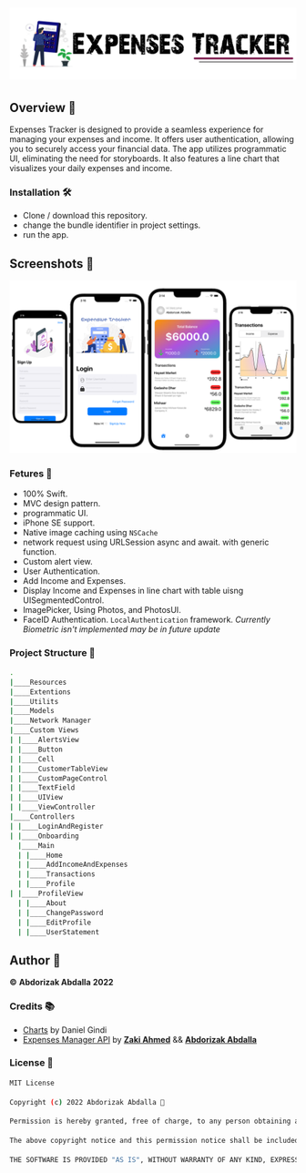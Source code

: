 # ![Image](img.png)

## Overview 🫵

Expenses Tracker is designed to provide a seamless experience for managing your expenses and income. It offers user authentication, allowing you to securely access your financial data. The app utilizes programmatic UI, eliminating the need for storyboards. It also features a line chart that visualizes your daily expenses and income.

### Installation 🛠

- Clone / download this repository.
- change the bundle identifier in project settings.
- run the app.

## Screenshots 📸

![Image](Screenshots.png)

### Fetures 📌

- 100% Swift.
- MVC design pattern.
- programmatic UI.
- iPhone SE support.
- Native image caching using `NSCache`
- network request using URLSession async and await. with generic function.
- Custom alert view.
- User Authentication.
- Add Income and Expenses.
- Display Income and Expenses in line chart with table uisng UISegmentedControl.
- ImagePicker, Using Photos, and PhotosUI.
- FaceID Authentication. `LocalAuthentication` framework. _Currently Biometric isn't implemented may be in future update_

### Project Structure 📂

```bash
.
|____Resources
|____Extentions
|____Utilits
|____Models
|____Network Manager
|____Custom Views
| |____AlertsView
| |____Button
| |____Cell
| |____CustomerTableView
| |____CustomPageControl
| |____TextField
| |____UIView
| |____ViewController
|____Controllers
| |____LoginAndRegister
| |____Onboarding
  |____Main
  | |____Home
  | |____AddIncomeAndExpenses
  | |____Transactions
  | |____Profile
| |____ProfileView
  | |____About
  | |____ChangePassword
  | |____EditProfile
  | |____UserStatement
```

## Author 📝

**©** **Abdorizak Abdalla** **2022**

### Credits 📚

- [Charts](https://github.com/abdorizak/Expensive-Tracker-App/blob/main/license.md) by Daniel Gindi
- [Expenses Manager API](https://github.com/zakiahmed2020/expense_managerBackEnd) by **[Zaki Ahmed](https://github.com/zakiahmed2020)** && **[Abdorizak Abdalla](https://github.com/abdorizak)**

### License 📜

```bash
MIT License

Copyright (c) 2022 Abdorizak Abdalla 🍎

Permission is hereby granted, free of charge, to any person obtaining a copy of this software and associated documentation files (the "Software"), to deal in the Software without restriction, including without limitation the rights to use, copy, modify, merge, publish, distribute, sublicense, and/or sell copies of the Software, and to permit persons to whom the Software is furnished to do so, subject to the following conditions:

The above copyright notice and this permission notice shall be included in all copies or substantial portions of the Software.

THE SOFTWARE IS PROVIDED "AS IS", WITHOUT WARRANTY OF ANY KIND, EXPRESS OR IMPLIED, INCLUDING BUT NOT LIMITED TO THE WARRANTIES OF MERCHANTABILITY, FITNESS FOR A PARTICULAR PURPOSE AND NONINFRINGEMENT. IN NO EVENT SHALL THE AUTHORS OR COPYRIGHT HOLDERS BE LIABLE FOR ANY CLAIM, DAMAGES OR OTHER LIABILITY, WHETHER IN AN ACTION OF CONTRACT, TORT OR OTHERWISE, ARISING FROM, OUT OF OR IN CONNECTION WITH THE SOFTWARE OR THE USE OR OTHER DEALINGS IN THE SOFTWARE.
```
